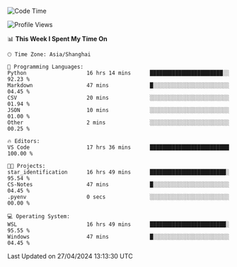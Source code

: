 <!--START_SECTION:waka-->
![Code Time](http://img.shields.io/badge/Code%20Time-1%2C644%20hrs%2053%20mins-blue)

![Profile Views](http://img.shields.io/badge/Profile%20Views-9-blue)

📊 **This Week I Spent My Time On** 

```text
🕑︎ Time Zone: Asia/Shanghai

💬 Programming Languages: 
Python                   16 hrs 14 mins      ███████████████████████░░   92.23 % 
Markdown                 47 mins             █░░░░░░░░░░░░░░░░░░░░░░░░   04.45 % 
CSV                      20 mins             ░░░░░░░░░░░░░░░░░░░░░░░░░   01.94 % 
JSON                     10 mins             ░░░░░░░░░░░░░░░░░░░░░░░░░   01.00 % 
Other                    2 mins              ░░░░░░░░░░░░░░░░░░░░░░░░░   00.25 % 

🔥 Editors: 
VS Code                  17 hrs 36 mins      █████████████████████████   100.00 % 

🐱‍💻 Projects: 
star_identification      16 hrs 49 mins      ████████████████████████░   95.54 % 
CS-Notes                 47 mins             █░░░░░░░░░░░░░░░░░░░░░░░░   04.45 % 
.pyenv                   0 secs              ░░░░░░░░░░░░░░░░░░░░░░░░░   00.00 % 

💻 Operating System: 
WSL                      16 hrs 49 mins      ████████████████████████░   95.55 % 
Windows                  47 mins             █░░░░░░░░░░░░░░░░░░░░░░░░   04.45 % 
```


 Last Updated on 27/04/2024 13:13:30 UTC
<!--END_SECTION:waka-->